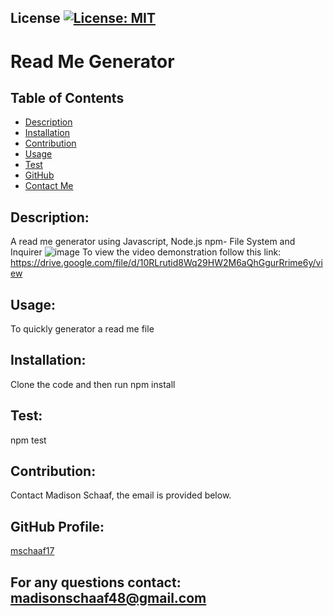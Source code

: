 

## License [![License: MIT](https://img.shields.io/badge/License-MIT-yellow.svg)](https://opensource.org/licenses/MIT)

# Read Me Generator
## Table of Contents
* [Description](#description)
* [Installation](#installation)
* [Contribution](#contribution)
* [Usage](#usage)
* [Test](#test)
* [GitHub](#github-profile)
* [Contact Me](#for-any-questions-contact)

## Description:
A read me generator using Javascript, Node.js npm- File System and Inquirer
![image](https://user-images.githubusercontent.com/97362296/160641313-79d1e670-543f-4344-8c73-5e28789ff766.png)
To view the video demonstration follow this link: https://drive.google.com/file/d/10RLrutid8Wq29HW2M6aQhGgurRrime6y/view

## Usage:
To quickly generator a read me file

## Installation:
Clone the code and then run npm install

## Test:
npm test

## Contribution:
Contact Madison Schaaf, the email is provided below.

## GitHub Profile:
[mschaaf17](https://github.com/mschaaf17)
## For any questions contact: madisonschaaf48@gmail.com

